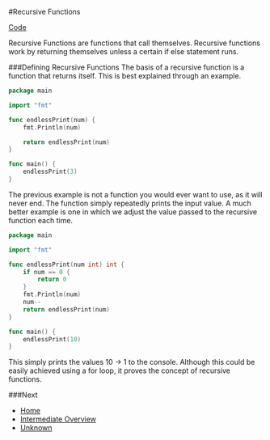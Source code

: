 #Recursive Functions

[Code](recursive-functions.go)

Recursive Functions are functions that call themselves. Recursive functions work by returning themselves unless a certain if else statement runs.

###Defining Recursive Functions
The basis of a recursive function is a function that returns itself. This is best explained through an example.
```go
package main

import "fmt"

func endlessPrint(num) {
	fmt.Println(num)

	return endlessPrint(num)
}

func main() {
	endlessPrint(3)
}
```
The previous example is not a function you would ever want to use, as it will never end. The function simply repeatedly prints the input value. A much better example is one in which we adjust the value passed to the recursive function each time.
```go
package main

import "fmt"

func endlessPrint(num int) int {
	if num == 0 {
		return 0
	}
	fmt.Println(num)
	num--
	return endlessPrint(num)
}

func main() {
	endlessPrint(10)
}

```
This simply prints the values 10 -> 1 to the console. Although this could be easily achieved using a for loop, it proves the concept of recursive functions.

###Next

* [Home](../../README.md)
* [Intermediate Overview](../intermediate.md)
* [Unknown](../recursive-functions/recursive-functions.md)
